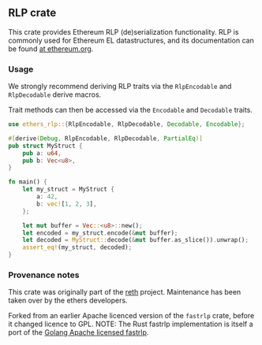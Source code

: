 ## RLP crate

This crate provides Ethereum RLP (de)serialization functionality. RLP is
commonly used for Ethereum EL datastructures, and its documentation can be
found [at ethereum.org](ref).

[ref]: https://ethereum.org/en/developers/docs/data-structures-and-encoding/rlp/

### Usage

We strongly recommend deriving RLP traits via the `RlpEncodable` and
`RlpDecodable` derive macros.

Trait methods can then be accessed via the `Encodable` and `Decodable`
traits.

```rust
use ethers_rlp::{RlpEncodable, RlpDecodable, Decodable, Encodable};

#[derive(Debug, RlpEncodable, RlpDecodable, PartialEq)]
pub struct MyStruct {
    pub a: u64,
    pub b: Vec<u8>,
}

fn main() {
    let my_struct = MyStruct {
        a: 42,
        b: vec![1, 2, 3],
    };

    let mut buffer = Vec::<u8>::new();
    let encoded = my_struct.encode(&mut buffer);
    let decoded = MyStruct::decode(&mut buffer.as_slice()).unwrap();
    assert_eq!(my_struct, decoded);
}
```

### Provenance notes

This crate was originally part of the
[reth](https://github.com/paradigmxyz/reth/) project. Maintenance has been
taken over by the ethers developers.

Forked from an earlier Apache licenced version of the `fastrlp` crate, before
it changed licence to GPL. NOTE: The Rust fastrlp implementation is itself a
port of the [Golang Apache licensed fastrlp](gofastrlp).

[gofastrlp]: https://github.com/umbracle/fastrlp
